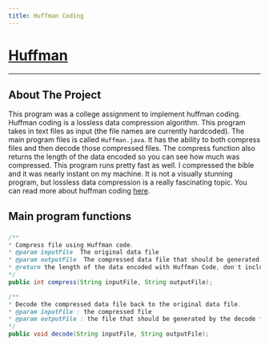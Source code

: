 ```yaml
---
title: Huffman Coding
---
```


# [Huffman](https://github.com/Logon27/Huffman)

---

## About The Project

This program was a college assignment to implement huffman coding. Huffman coding is a lossless data compression algorithm. This program takes in text files as input (the file names are currently hardcoded). The main program files is called `Huffman.java`. It has the ability to both compress files and then decode those compressed files. The compress function also returns the length of the data encoded so you can see how much was compressed. This program runs pretty fast as well. I compressed the bible and it was nearly instant on my machine. It is not a visually stunning program, but lossless data compression is a really fascinating topic. You can read more about huffman coding [here](https://en.wikipedia.org/wiki/Huffman_coding).

## Main program functions

### 
```java
/**
* Compress file using Huffman code. 
* @param inputFile  The original data file
* @param outputFile  The compressed data file that should be generated. 
* @return the length of the data encoded with Huffman Code, don't include data for the prefix tree and length of the original file. 
*/
public int compress(String inputFile, String outputFile);

/**
* Decode the compressed data file back to the original data file. 
* @param inputFile : the compressed file
* @param outputFile : the file that should be generated by the decode function using ascii code. 
*/
public void decode(String inputFile, String outputFile);
```